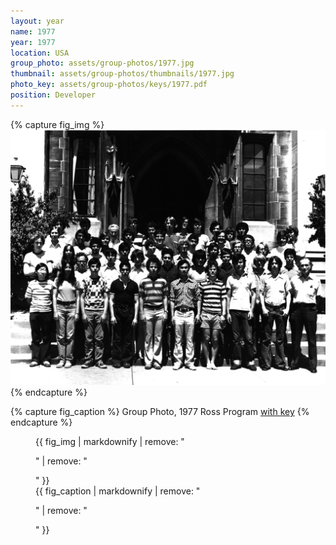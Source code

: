 ```yaml
---
layout: year
name: 1977
year: 1977
location: USA
group_photo: assets/group-photos/1977.jpg
thumbnail: assets/group-photos/thumbnails/1977.jpg
photo_key: assets/group-photos/keys/1977.pdf
position: Developer
---
```

{% capture fig_img %}
[![1977](/assets/group-photos/1977.jpg)](/assets/group-photos/keys/1977.pdf)
{% endcapture %}

{% capture fig_caption %}
Group Photo, 1977 Ross Program [with key](/assets/group-photos/keys/1977.pdf)
{% endcapture %}

<figure>
  {{ fig_img | markdownify | remove: "<p>" | remove: "</p>" }}
  <figcaption>{{ fig_caption | markdownify | remove: "<p>" | remove: "</p>" }}</figcaption>
</figure>
